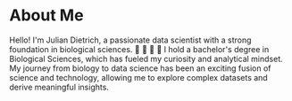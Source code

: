 
# About Me

Hello! I'm Julian Dietrich, a passionate data scientist with a strong foundation in biological sciences. 
:seedling: :mushroom: :dna: :microscope:
I hold a bachelor's degree in Biological Sciences, which has fueled my curiosity and analytical mindset. 
My journey from biology to data science has been an exciting fusion of science and technology, allowing me to explore complex datasets and derive meaningful insights.
